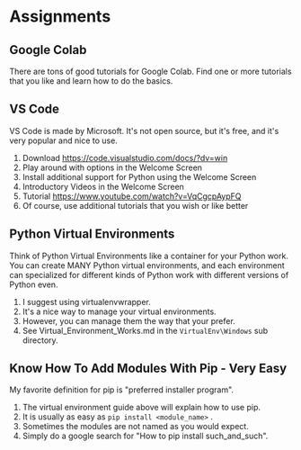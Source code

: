 # Assignments

## Google Colab
There are tons of good tutorials for Google Colab.
Find one or more tutorials that you like and learn how to do the basics.

## VS Code
VS Code is made by Microsoft. It's not open source, but it's free, and it's
very popular and nice to use.

1. Download https://code.visualstudio.com/docs/?dv=win
2. Play around with options in the Welcome Screen
3. Install additional support for Python using the Welcome Screen
4. Introductory Videos in the Welcome Screen
5. Tutorial https://www.youtube.com/watch?v=VqCgcpAypFQ
6. Of course, use additional tutorials that you wish or like better

## Python Virtual Environments
Think of Python Virtual Environments like a container for your Python work. You can create MANY Python virtual environments, and each environment can specialized for different kinds of Python work with different versions of Python even.

1. I suggest using virtualenvwrapper.
2. It's a nice way to manage your virtual environments.
3. However, you can manage them the way that your prefer.
4. See Virtual_Environment_Works.md in the `VirtualEnv\Windows` sub directory.

## Know How To Add Modules With Pip - Very Easy
My favorite definition for pip is "preferred installer program".
1. The virtual environment guide above will explain how to use pip.
2. It is usually as easy as `pip install <module_name>` .
3. Sometimes the modules are not named as you would expect.
4. Simply do a google search for "How to pip install such_and_such".